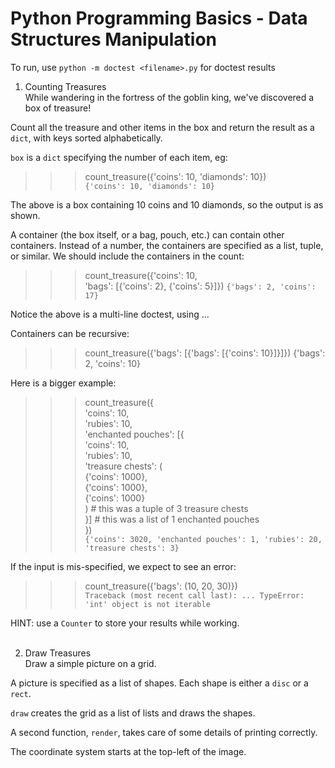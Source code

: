 # Python Programming Basics - Data Structures Manipulation
To run, use `python -m doctest <filename>.py` for doctest results

1. Counting Treasures<br>
While wandering in the fortress of the goblin king, we've discovered a
box of treasure!

Count all the treasure and other items in the box and return the
result as a `dict`, with keys sorted alphabetically.

`box` is a `dict` specifying the number of each item, eg:
>>> count_treasure({'coins': 10, 'diamonds': 10})<br>
`{'coins': 10, 'diamonds': 10}`

The above is a box containing 10 coins and 10 diamonds, so the output
is as shown.

A container (the box itself, or a bag, pouch, etc.) can contain other
containers. Instead of a number, the containers are specified as a 
list, tuple, or similar. We should include the containers in the count:
>>> count_treasure({'coins': 10,<br>
>>> 'bags': [{'coins': 2}, {'coins': 5}]})
`{'bags': 2, 'coins': 17}`

Notice the above is a multi-line doctest, using ...

Containers can be recursive:
>>> count_treasure({'bags': [{'bags': [{'coins': 10}]}]})
{'bags': 2, 'coins': 10}

Here is a bigger example:

>>> count_treasure({<br>
>>> 'coins': 10,<br>
>>> 'rubies': 10,<br>
>>> 'enchanted pouches': [{<br>
>>> 'coins': 10,<br>
>>> 'rubies': 10,<br>
>>> 'treasure chests': (<br>
>>> {'coins': 1000},<br>
>>> {'coins': 1000},<br>
>>> {'coins': 1000}<br>
>>> ) # this was a tuple of 3 treasure chests<br>
>>> }] # this was a list of 1 enchanted pouches<br>
>>> })<br>
`{'coins': 3020, 'enchanted pouches': 1, 'rubies': 20, 'treasure chests': 3}`

If the input is mis-specified, we expect to see an error:
>>> count_treasure({'bags': (10, 20, 30)})<br>
`Traceback (most recent call last):
...
TypeError: 'int' object is not iterable`

HINT: use a `Counter` to store your results while working.<br><br>

2. Draw Treasures<br>
Draw a simple picture on a grid.

A picture is specified as a list of shapes. Each shape is either a
`disc` or a `rect`.

`draw` creates the grid as a list of lists and draws the shapes.

A second function, `render`, takes care of some details of
printing correctly.

The coordinate system starts at the top-left of the image.
